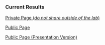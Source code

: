 ### Current Results

[Private Page (*do not share outside of the lab*)](https://readymag.com/zed/ehr-internal)

[Public Page](https://readymag.com/zed/ehr)

[Public Page (Presentation Version)](https://readymag.com/zed/ehr-presentation)
